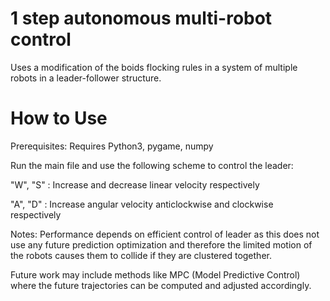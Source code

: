 # 1 step autonomous multi-robot control
Uses a modification of the boids flocking rules in a system of multiple robots in a leader-follower structure. 


# How to Use
Prerequisites: Requires Python3, pygame, numpy

Run the main file and use the following scheme to control the leader:

"W", "S" : Increase and decrease linear velocity respectively

"A", "D" : Increase angular velocity anticlockwise and clockwise respectively

Notes: Performance depends on efficient control of leader as this does not use any future prediction optimization and therefore the limited motion of the robots causes them to collide if they are clustered together.

Future work may include methods like MPC (Model Predictive Control) where the future trajectories can be computed and adjusted accordingly.  
